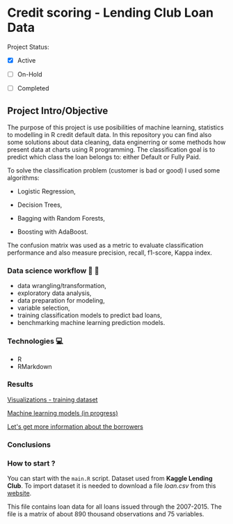 # **Credit scoring - Lending Club Loan Data**

Project Status: 

- [x] Active
- [ ] On-Hold
- [ ] Completed


## Project Intro/Objective

The purpose of this project is use posibilities of machine learning, statistics to modelling in R credit default data. In this repository you can find also some solutions about data cleaning, data enginerring or some methods how present data at charts using R programming. The classification goal is to predict which class the loan
belongs to: either Default or Fully Paid.

To solve the classification problem (customer is bad or good) I used some algorithms:

- Logistic Regression,

- Decision Trees,

- Bagging with Random Forests,

- Boosting with AdaBoost.

The confusion matrix was used as a metric to evaluate classification performance and also measure precision, recall, f1-score, Kappa index. 



### Data science workflow :pencil: :book:

- data wrangling/transformation,
- exploratory data analysis, 
- data preparation for modeling,
- variable selection,
- training classification models to predict bad loans,
- benchmarking machine learning prediction models.



### Technologies :computer:

- R
- RMarkdown


### Results   

[Visualizations - training dataset](https://htmlpreview.github.io/?https://github.com/MonikaKonarska/creditScoring/blob/master/code/Rmd/trainDataSetVisualization.html)

[Machine learning models (in progress)](https://htmlpreview.github.io/?https://github.com/MonikaKonarska/creditScoring/blob/master/code/Rmd/Feature_selection_and_machine_learning_models.html)


[Let's get more information about the borrowers](https://github.com/MonikaKonarska/creditScoring/tree/master/word%20cloud)


### Conclusions




### How to start ?

You can start with the `main.R` script.
Dataset used from **Kaggle Lending Club**. To import dataset it is needed to download a file <em>loan.csv</em> from this [website](https://www.kaggle.com/wendykan/lending-club-loan-data). 

This file contains loan data for all loans issued through the 2007-2015. The file is a matrix of about 890 thousand observations and 75 variables. 



